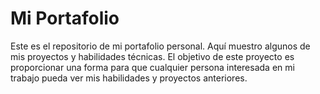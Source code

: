 # Mi Portafolio

Este es el repositorio de mi portafolio personal. Aquí muestro algunos de mis proyectos y habilidades técnicas. El objetivo de este proyecto es proporcionar una forma para que cualquier persona interesada en mi trabajo pueda ver mis habilidades y proyectos anteriores.
